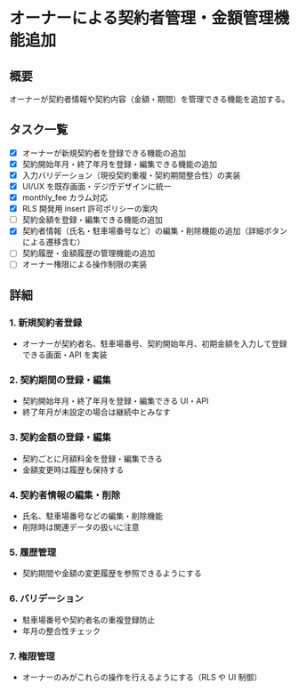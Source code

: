 # オーナーによる契約者管理・金額管理機能追加

## 概要

オーナーが契約者情報や契約内容（金額・期間）を管理できる機能を追加する。

## タスク一覧

- [x] オーナーが新規契約者を登録できる機能の追加
- [x] 契約開始年月・終了年月を登録・編集できる機能の追加
- [x] 入力バリデーション（現役契約重複・契約期間整合性）の実装
- [x] UI/UX を既存画面・デジ庁デザインに統一
- [x] monthly_fee カラム対応
- [x] RLS 開発用 insert 許可ポリシーの案内
- [ ] 契約金額を登録・編集できる機能の追加
- [x] 契約者情報（氏名・駐車場番号など）の編集・削除機能の追加（詳細ボタンによる遷移含む）
- [ ] 契約履歴・金額履歴の管理機能の追加
- [ ] オーナー権限による操作制限の実装

## 詳細

### 1. 新規契約者登録

- オーナーが契約者名、駐車場番号、契約開始年月、初期金額を入力して登録できる画面・API を実装

### 2. 契約期間の登録・編集

- 契約開始年月・終了年月を登録・編集できる UI・API
- 終了年月が未設定の場合は継続中とみなす

### 3. 契約金額の登録・編集

- 契約ごとに月額料金を登録・編集できる
- 金額変更時は履歴も保持する

### 4. 契約者情報の編集・削除

- 氏名、駐車場番号などの編集・削除機能
- 削除時は関連データの扱いに注意

### 5. 履歴管理

- 契約期間や金額の変更履歴を参照できるようにする

### 6. バリデーション

- 駐車場番号や契約者名の重複登録防止
- 年月の整合性チェック

### 7. 権限管理

- オーナーのみがこれらの操作を行えるようにする（RLS や UI 制御）
